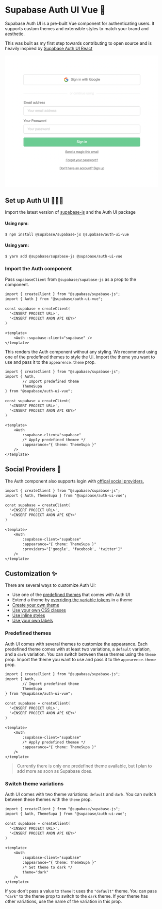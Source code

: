 # Supabase Auth UI Vue 💚

Supabase Auth UI is a pre-built Vue component for authenticating users. It supports custom themes and extensible styles to match your brand and aesthetic.

This was built as my first step towards contributing to open source and is heavily inspired by [Supabase Auth UI React](https://github.com/supabase/auth-ui/tree/main/packages/react)

<img width="552" src="/auth.png" alt="Screenshot of what the Auth component looks like the with the ThemeSupa theme">

## Set up Auth UI 👷🏽‍♂️

Import the latest version of [supabase-js](https://supabase.com/docs/reference/javascript) and the Auth UI package

#### Using npm:

```bash
$ npm install @supabase/supabase-js @supabase/auth-ui-vue
```

#### Using yarn:

```bash
$ yarn add @supabase/supabase-js @supabase/auth-ui-vue
```

### Import the Auth component

Pass `supabaseClient` from `@supabase/supabase-js` as a prop to the component.

```vue
import { createClient } from "@supabase/supabase-js";
import { Auth } from "@supabase/auth-ui-vue";

const supabase = createClient(
  '<INSERT PROJECT URL>',
  '<INSERT PROJECT ANON API KEY>'
)

<template>
    <Auth :supabase-client="supabase" />
</template>
```

This renders the Auth component without any styling. We recommend using one of the predefined themes to style the UI. Import the theme you want to use and pass it to the `appearence.theme` prop.

```vue
import { createClient } from "@supabase/supabase-js";
import { Auth,
        // Import predefined theme
        ThemeSupa
} from "@supabase/auth-ui-vue";

const supabase = createClient(
  '<INSERT PROJECT URL>',
  '<INSERT PROJECT ANON API KEY>'
)

<template>
    <Auth
        :supabase-client="supabase"
        /* Apply predefined themee */
        :appearance="{ theme: ThemeSupa }"
    />
</template>
```

## Social Providers 📲

The Auth component also supports login with [offical social providers.](https://supabase.com/docs/guides/auth#providers)

```vue
import { createClient } from "@supabase/supabase-js";
import { Auth, ThemeSupa } from "@supabase/auth-ui-vue";

const supabase = createClient(
  '<INSERT PROJECT URL>',
  '<INSERT PROJECT ANON API KEY>'
)

<template>
    <Auth
        :supabase-client="supabase"
        :appearance="{ theme: ThemeSupa }"
        :providers="['google', 'facebook', 'twitter']"
    />
</template>
```

## Customization ✨

There are several ways to customize Auth UI:

- Use one of the [predefined themes](#predefined-themes) that comes with Auth UI
- Extend a theme by [overriding the variable tokens](#switch-theme-variations) in a theme
- [Create your own theme]()
- [Use your own CSS classes]()
- [Use inline styles]()
- [Use your own labels]()

### Predefined themes
Auth UI comes with several themes to customize the appearance. Each predefined theme comes with at least two variations, a `default` variation, and a `dark` variation. You can switch between these themes using the `theme` prop. Import the theme you want to use and pass it to the `appearence.theme` prop.
```vue
import { createClient } from "@supabase/supabase-js";
import { Auth,
        // Import predefined theme
        ThemeSupa
} from "@supabase/auth-ui-vue";

const supabase = createClient(
  '<INSERT PROJECT URL>',
  '<INSERT PROJECT ANON API KEY>'
)

<template>
    <Auth
        :supabase-client="supabase"
        /* Apply predefined themee */
        :appearance="{ theme: ThemeSupa }"
    />
</template>
```
> Currently there is only one predefined theme available, but I plan to add more as soon as Supabase does.


### Switch theme variations
Auth UI comes with two theme variations: `default` and `dark`. You can switch between these themes with the `theme` prop.
```vue
import { createClient } from "@supabase/supabase-js";
import { Auth, ThemeSupa } from "@supabase/auth-ui-vue";

const supabase = createClient(
  '<INSERT PROJECT URL>',
  '<INSERT PROJECT ANON API KEY>'
)

<template>
    <Auth
        :supabase-client="supabase"
        :appearance="{ theme: ThemeSupa }"
        /* Set theme to dark */
        theme="dark"
    />
</template>
```
If you don't pass a value to `theme` it uses the `"default"` theme. You can pass `"dark"` to the theme prop to switch to the `dark` theme. If your theme has other variations, use the name of the variation in this prop.
